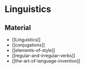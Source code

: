 # Linguistics

## Material

- [[Linguistics]]
- [[conjugations]]
- [[elements-of-style]]
- [[regular-and-irregular-verbs]]
- [[the-art-of-language-invention]]
